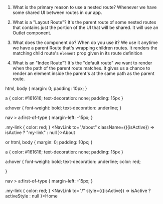 1. What is the primary reason to use a nested route?
Whenever we have some shared UI between routes in our app.


2. What is a "Layout Route"?
It's the parent route of some nested routes that contains just
the portion of the UI that will be shared. It will use an Outlet
component.


3. What does the <Outlet /> component do? When do you use it?
We use it anytime we have a parent Route that's wrapping 
children routes. It renders the matching child route's
`element` prop given in its route definition


4. What is an "Index Route"?
It's the "default route" we want to render when the path
of the parent route matches. It gives us a chance to render
an element inside the parent's <Outlet /> at the same path
as the parent route.


html, body {
    margin: 0;
    padding: 10px;
}

a {
    color: #161616;
    text-decoration: none;
    padding: 15px
}

a:hover {
    font-weight: bold;
    text-decoration: underline;
}

nav > a:first-of-type {
    margin-left: -15px;
}

.my-link {
    color: red;
}
<NavLink to="/about" className={({isActive}) => isActive ? "my-link" : null }>About</NavLink>


or
html, body {
    margin: 0;
    padding: 10px;
}

a {
    color: #161616;
    text-decoration: none;
    padding: 15px
}

a:hover {
    font-weight: bold;
    text-decoration: underline;
    color: red;
    
}

nav > a:first-of-type {
    margin-left: -15px;
}

.my-link {
    color: red;
}
<NavLink to="/" style={({isActive}) => isActive ? activeStyle : null }>Home</NavLink>